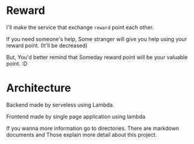 # Reward

I'll make the service that exchange `reward` point each other.

If you need someone's help, Some stranger will give you help using your reward point. (It'll be decreased)

But, You'd better remind that Someday reward point will be your valuable point. :D

# Architecture

Backend made by serveless using Lambda.

Frontend made by single page application using lambda

If you wanna more information go to directories.
There are markdown documents and Those explain more detail about this project.
